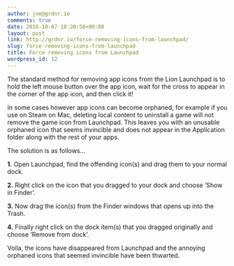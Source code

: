 ```yaml
---
author: joe@grdnr.io
comments: true
date: 2016-10-07 18:20:58+00:00
layout: post
link: http://grdnr.io/force-removing-icons-from-launchpad/
slug: force-removing-icons-from-launchpad
title: Force removing icons from Launchpad
wordpress_id: 12
---
```


The standard method for removing app icons from the Lion Launchpad is to hold the left mouse button over the app icon, wait for the cross to appear in the corner of the app icon, and then click it!




In some cases however app icons can become orphaned, for example if you use on Steam on Mac, deleting local content to uninstall a game will not remove the game icon from Launchpad. This leaves you with an unusable orphaned icon that seems invincible and does not appear in the Application folder along with the rest of your apps.





The solution is as follows…





**1.** Open Launchpad, find the offending icon(s) and drag them to your normal dock.





**2.** Right click on the icon that you dragged to your dock and choose ‘Show in Finder’.





**3.** Now drag the icon(s) from the Finder windows that opens up into the Trash.





**4.** Finally right click on the dock item(s) that you dragged originally and choose ‘Remove from dock’.





Voila, the icons have disappeared from Launchpad and the annoying orphaned icons that seemed invincible have been thwarted.
